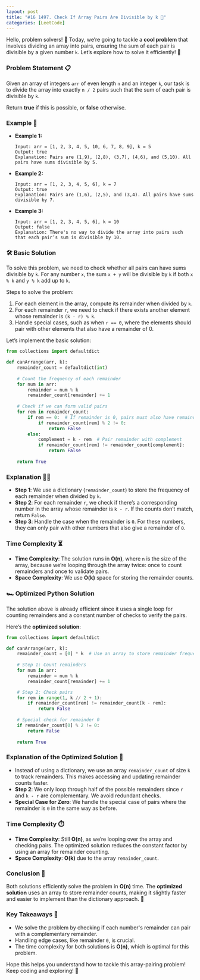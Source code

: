 ```yaml
---
layout: post
title: "#16 1497. Check If Array Pairs Are Divisible by k 🚀"
categories: [LeetCode]
---
```



Hello, problem solvers! 👋 Today, we’re going to tackle a **cool problem** that involves dividing an array into pairs, ensuring the sum of each pair is divisible by a given number `k`. Let’s explore how to solve it efficiently! 🚀

### Problem Statement 📋

Given an array of integers `arr` of even length `n` and an integer `k`, our task is to divide the array into exactly `n / 2` pairs such that the sum of each pair is divisible by `k`.

Return **true** if this is possible, or **false** otherwise.

### Example 🧐

- **Example 1:**
  ```plaintext
  Input: arr = [1, 2, 3, 4, 5, 10, 6, 7, 8, 9], k = 5
  Output: true
  Explanation: Pairs are (1,9), (2,8), (3,7), (4,6), and (5,10). All pairs have sums divisible by 5.
  ```

- **Example 2:**
  ```plaintext
  Input: arr = [1, 2, 3, 4, 5, 6], k = 7
  Output: true
  Explanation: Pairs are (1,6), (2,5), and (3,4). All pairs have sums divisible by 7.
  ```

- **Example 3:**
  ```plaintext
  Input: arr = [1, 2, 3, 4, 5, 6], k = 10
  Output: false
  Explanation: There's no way to divide the array into pairs such that each pair’s sum is divisible by 10.
  ```

### 🛠️ Basic Solution

To solve this problem, we need to check whether all pairs can have sums divisible by `k`. For any number `x`, the sum `x + y` will be divisible by `k` if both `x % k` and `y % k` add up to `k`.

Steps to solve the problem:

1. For each element in the array, compute its remainder when divided by `k`.
2. For each remainder `r`, we need to check if there exists another element whose remainder is `(k - r) % k`.
3. Handle special cases, such as when `r == 0`, where the elements should pair with other elements that also have a remainder of 0.

Let’s implement the basic solution:

```python
from collections import defaultdict

def canArrange(arr, k):
    remainder_count = defaultdict(int)
    
    # Count the frequency of each remainder
    for num in arr:
        remainder = num % k
        remainder_count[remainder] += 1
    
    # Check if we can form valid pairs
    for rem in remainder_count:
        if rem == 0:  # If remainder is 0, pairs must also have remainder 0
            if remainder_count[rem] % 2 != 0:
                return False
        else:
            complement = k - rem  # Pair remainder with complement
            if remainder_count[rem] != remainder_count[complement]:
                return False
                
    return True
```

### Explanation 🧑‍🏫

- **Step 1**: We use a dictionary (`remainder_count`) to store the frequency of each remainder when divided by `k`.
- **Step 2**: For each remainder `r`, we check if there’s a corresponding number in the array whose remainder is `k - r`. If the counts don’t match, return `False`.
- **Step 3**: Handle the case when the remainder is `0`. For these numbers, they can only pair with other numbers that also give a remainder of `0`.

### Time Complexity ⏳

- **Time Complexity**: The solution runs in **O(n)**, where `n` is the size of the array, because we’re looping through the array twice: once to count remainders and once to validate pairs.
- **Space Complexity**: We use **O(k)** space for storing the remainder counts.

### 🏎️ Optimized Python Solution

The solution above is already efficient since it uses a single loop for counting remainders and a constant number of checks to verify the pairs.

Here’s the **optimized solution**:

```python
from collections import defaultdict

def canArrange(arr, k):
    remainder_count = [0] * k  # Use an array to store remainder frequencies
    
    # Step 1: Count remainders
    for num in arr:
        remainder = num % k
        remainder_count[remainder] += 1

    # Step 2: Check pairs
    for rem in range(1, k // 2 + 1):
        if remainder_count[rem] != remainder_count[k - rem]:
            return False
    
    # Special check for remainder 0
    if remainder_count[0] % 2 != 0:
        return False
    
    return True
```

### Explanation of the Optimized Solution 🚀

- Instead of using a dictionary, we use an array `remainder_count` of size `k` to track remainders. This makes accessing and updating remainder counts faster.
- **Step 2**: We only loop through half of the possible remainders since `r` and `k - r` are complementary. We avoid redundant checks.
- **Special Case for Zero**: We handle the special case of pairs where the remainder is `0` in the same way as before.

### Time Complexity ⏱️

- **Time Complexity**: Still **O(n)**, as we’re looping over the array and checking pairs. The optimized solution reduces the constant factor by using an array for remainder counting.
- **Space Complexity**: **O(k)** due to the array `remainder_count`.

### Conclusion 🎯

Both solutions efficiently solve the problem in **O(n)** time. The **optimized solution** uses an array to store remainder counts, making it slightly faster and easier to implement than the dictionary approach. 🎉

### Key Takeaways 📝

- We solve the problem by checking if each number's remainder can pair with a complementary remainder.
- Handling edge cases, like remainder `0`, is crucial.
- The time complexity for both solutions is **O(n)**, which is optimal for this problem.

Hope this helps you understand how to tackle this array-pairing problem! Keep coding and exploring! 🚀
